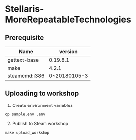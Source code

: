 # Stellaris-MoreRepeatableTechnologies


## Prerequisite

| Name | version |
| --- | --- |
| gettext-base | 0.19.8.1 |
| make | 4.2.1 |
| steamcmd:i386 | 0~20180105-3 |

## Uploading to workshop

1. Create environment variables
```
cp sample.env .env
```

2. Publish to Steam workshop
```
make upload_workshop
```

